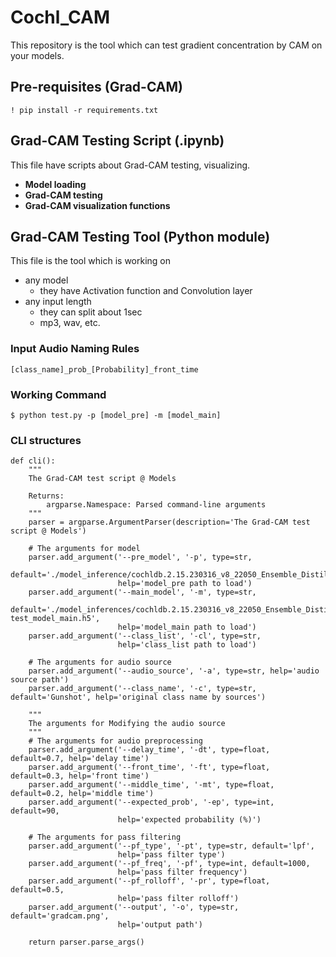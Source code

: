 # Cochl_CAM
This repository is the tool which can test gradient concentration by CAM on your models.


## Pre-requisites (Grad-CAM) 
```
! pip install -r requirements.txt
```

## Grad-CAM Testing Script (.ipynb)
This file have scripts about Grad-CAM testing, visualizing.
- **Model loading**
- **Grad-CAM testing**
- **Grad-CAM visualization functions**
 

## Grad-CAM Testing Tool (Python module)
This file is the tool which is working on 
- any model 
  - they have Activation function and Convolution layer
- any input length
  - they can split about 1sec
  - mp3, wav, etc.
 

### Input Audio Naming Rules

```
[class_name]_prob_[Probability]_front_time
```


### Working Command

```
$ python test.py -p [model_pre] -m [model_main] 
```

### CLI structures

```
def cli():
    """
    The Grad-CAM test script @ Models
    
    Returns:
        argparse.Namespace: Parsed command-line arguments
    """
    parser = argparse.ArgumentParser(description='The Grad-CAM test script @ Models')

    # The arguments for model
    parser.add_argument('--pre_model', '-p', type=str,
                        default='./model_inference/cochldb.2.15.230316_v8_22050_Ensemble_Distill_cochldb.2.15.230316_v8_Ensemble_Distill_22050_model_pre.h5', 
                        help='model_pre path to load')
    parser.add_argument('--main_model', '-m', type=str, 
                        default='./model_inferences/cochldb.2.15.230316_v8_22050_Ensemble_Distill_cochldb.2.15.230316_v8_Ensemble_Distill_22050_result_230615-test_model_main.h5',
                        help='model_main path to load')
    parser.add_argument('--class_list', '-cl', type=str,
                        help='class_list path to load')
    
    # The arguments for audio source
    parser.add_argument('--audio_source', '-a', type=str, help='audio source path')
    parser.add_argument('--class_name', '-c', type=str, default='Gunshot', help='original class name by sources')

    """
    The arguments for Modifying the audio source
    """
    # The arguments for audio preprocessing
    parser.add_argument('--delay_time', '-dt', type=float, default=0.7, help='delay time')
    parser.add_argument('--front_time', '-ft', type=float, default=0.3, help='front time')
    parser.add_argument('--middle_time', '-mt', type=float, default=0.2, help='middle time')
    parser.add_argument('--expected_prob', '-ep', type=int, default=90, 
                        help='expected probability (%)')
    
    # The arguments for pass filtering
    parser.add_argument('--pf_type', '-pt', type=str, default='lpf', 
                        help='pass filter type')
    parser.add_argument('--pf_freq', '-pf', type=int, default=1000, 
                        help='pass filter frequency')
    parser.add_argument('--pf_rolloff', '-pr', type=float, default=0.5, 
                        help='pass filter rolloff')
    parser.add_argument('--output', '-o', type=str, default='gradcam.png', 
                        help='output path')
    
    return parser.parse_args()
```
